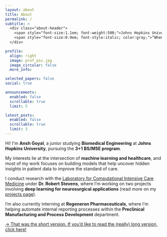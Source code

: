 ```yaml
---
layout: about
title: About
permalink: /
subtitle: >
  <div class="about-header">
    <span style="font-size:1.1em; font-weight:500;">Johns Hopkins University · Regeneron Pharmaceuticals · Pittsburgh, PA</span><br>
    <span style="font-size:0.9em; font-style:italic; color:gray;">“When you help someone, you help everyone.” — May Parker</span>
  </div>

profile:
  align: right
  image: prof_pic.jpg
  image_circular: false
  more_info:

selected_papers: false
social: true

announcements:
  enabled: false
  scrollable: true
  limit: 5

latest_posts:
  enabled: false
  scrollable: true
  limit: 3
---
```


Hi! I'm **Ansh Goyal**, a junior studying **Biomedical Engineering** at **Johns Hopkins University**, pursuing the **3+1 BS/MSE program**.  

My interests lie at the intersection of **machine learning and healthcare**, and most of my work focuses on building models that help uncover hidden insights in patient data to improve the standard of care.  

I conduct research with the [Laboratory for Computational Intensive Care Medicine](https://lcicm.jhmi.edu/people.html) under **Dr. Robert Stevens**, where I’m working on two projects involving **deep learning for neurosurgical applications** (read more on my [projects page](/projects/)).  

I’m also currently interning at **Regeneron Pharmaceuticals**, where I’m helping automate internal reporting processes within the **Preclinical Manufacturing and Process Development** department.

<a id="longbio-button" href="#" 
   onclick="document.getElementById('longbio').style.display='block'; 
            document.getElementById('longbio-separator').style.display='block';
            this.style.opacity='0.6'; 
            this.style.pointerEvents='none'; 
            return false;">
→ That was the short version. If you’d like to read the (really) long version, click here!
</a>

<hr id="longbio-separator" style="display:none; margin:1.5em 0; border:0; border-top:1px solid #ddd;">

<div id="longbio" markdown="1" style="display:none; margin-top:1.5em; line-height:1.65; animation: fadeIn 0.4s ease-in;">

I was born and raised in **India**, by parents who were both **PhDs in biochemistry**. We moved to the **United States in 2018** when I was in **8th grade**, and with some help from some great biology teachers, I began to shed my fascination with **astronomy** for a love of **biology** (guess it was in my DNA too...).

The real breakthrough came through an internship at the **Hillman Cancer Center Academy** as a junior, where I got to work with **Dr. Rafael Ceschin** and his amazing PhD students on a project investigating the effects of **congenital heart disease on functional connectivity in the brain**. This project was where I realized the power of **data science** to provide invaluable insights into patient health, and where the seeds for my current path were planted.

From there I knew the path for me was **biomedical engineering**, and fortunately I was lucky enough to attend **Johns Hopkins University**, which gave me the resources to apply my passion and knowledge in all sorts of ways. I was able to join [**LCICM**](https://lcicm.jhmi.edu/people.html), where I continue my **neuroscience-focused research** today, and was able to participate in a **BME Design Team**, where I got to ditch my dual-monitor setup for an engineering lab where I helped design a **space-expanding system for biceps tenodesis surgery**. I also got to improve my **software engineering skills** with **Regeneron Pharmaceuticals**, where I focus on automating their internal reporting mechanisms through an app that can pull experiment data and generate the required documentation.

While I've had some **technical experience** through my research and projects, I think my greatest strength is the **speed at which I'm able to pick up new skills and adapt to new situations**. If I don't know something (so most things...), I'm always willing to learn and improve on it, and am able to do so quite fast. I also enjoy **working in and leading teams** and am adept at **communicating with people** (some neat skills I picked up through four invigorating and arduous years as a **high school debater**).

If you've read this far (which I suspect maybe 3 people have), you know where I've been. As for where I'm going, I'm not so sure either. I'm still working on that. If you're a recruiter or PI reading this, maybe you could help me figure it out! What I do know is that I want to keep solving problems, learning things, and helping people. After all, *when you help someone, you help everyone...*
</div>


<style>
.about-header {
  text-align: center;
  margin-bottom: 1.5rem;
}

.about-header .about-title {
  font-size: 2.2em;
  font-weight: 700;
  display: block;
  margin-bottom: 0.15rem;
}

.about-header span {
  display: block;
  line-height: 1.5;
}

@media (min-width: 992px) {
  .about-text {
    margin-right: clamp(200px, 24vw, 320px);
  }
}
</style>
